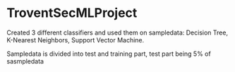 # TroventSecMLProject

Created 3 different classifiers and used them on sampledata:
  Decision Tree, 
  K-Nearest Neighbors, 
  Support Vector Machine. 
  
Sampledata is divided into test and training part, test part being 5% of sasmpledata
